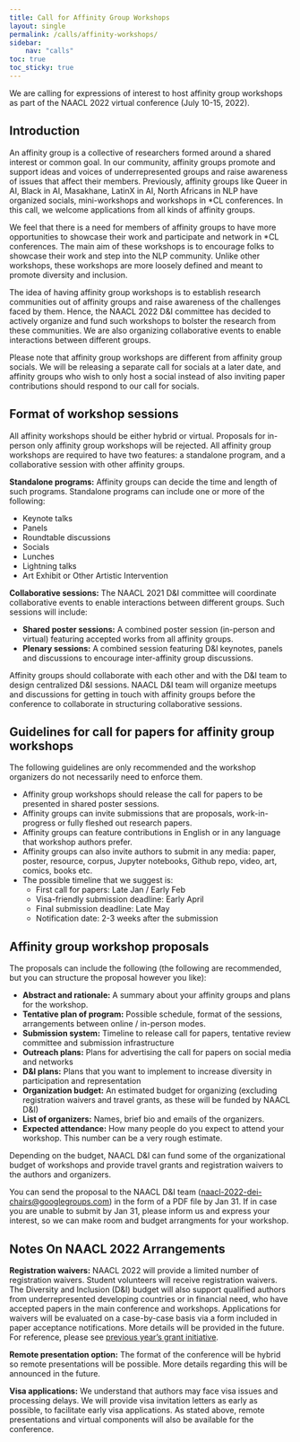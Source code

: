 ```yaml
---
title: Call for Affinity Group Workshops
layout: single
permalink: /calls/affinity-workshops/
sidebar:
    nav: "calls"
toc: true
toc_sticky: true
---
```



We are calling for expressions of interest to host affinity group workshops as part of the NAACL 2022 virtual conference (July 10-15, 2022).


## Introduction

An affinity group is a collective of researchers formed around a shared interest or common goal. In our community, affinity groups promote and support ideas and voices of underrepresented groups and raise awareness of issues that affect their members. Previously, affinity groups like Queer in AI, Black in AI, Masakhane, LatinX in AI, North Africans in NLP have organized socials, mini-workshops and workshops in *CL conferences. In this call, we welcome applications from all kinds of affinity groups.

We feel that there is a need for members of affinity groups to have more opportunities to showcase their work and participate and network in *CL conferences. The main aim of these workshops is to encourage folks to showcase their work and step into the NLP community. Unlike other workshops, these workshops are more loosely defined and meant to promote diversity and inclusion. 

The idea of having affinity group workshops is to establish research communities out of affinity groups and raise awareness of the challenges faced by them. Hence, the NAACL 2022 D&I committee has decided to actively organize and fund such workshops to bolster the research from these communities. We are also organizing collaborative events to enable interactions between different groups.

Please note that affinity group workshops are different from affinity group socials. We will be releasing a separate call for socials at a later date, and affinity groups who wish to only host a social instead of also inviting paper contributions should respond to our call for socials. 


## Format of workshop sessions

All affinity workshops should be either hybrid or virtual. Proposals for in-person only affinity group workshops will be rejected. All affinity group workshops are required to have two features: a standalone program, and a collaborative session with other affinity groups.

**Standalone programs:** Affinity groups can decide the time and length of such programs. Standalone programs can include one or more of the following:

* Keynote talks
* Panels
* Roundtable discussions
* Socials
* Lunches
* Lightning talks
* Art Exhibit or Other Artistic Intervention

**Collaborative sessions:** The NAACL 2021 D&I committee will coordinate collaborative events to enable interactions between different groups. Such sessions will include:

* **Shared poster sessions:** A combined poster session (in-person and virtual) featuring accepted works from all affinity groups.
* **Plenary sessions:** A combined session featuring D&I keynotes, panels and discussions to encourage inter-affinity group discussions.

Affinity groups should collaborate with each other and with the D&I team to design centralized D&I sessions. NAACL D&I team will organize meetups and discussions for getting in touch with affinity groups before the conference to collaborate in structuring collaborative sessions. 


## Guidelines for call for papers for affinity group workshops

The following guidelines are only recommended and the workshop organizers do not necessarily need to enforce them.



* Affinity group workshops should release the call for papers to be presented in shared poster sessions. 
* Affinity groups can invite submissions that are proposals, work-in-progress or fully fleshed out research papers.
* Affinity groups can feature contributions in English or in any language that workshop authors prefer. 
* Affinity groups can also invite authors to submit in any media: paper, poster, resource, corpus, Jupyter notebooks, Github repo, video, art, comics, books etc.
* The possible timeline that we suggest is:
    * First call for papers: Late Jan / Early Feb
    * Visa-friendly submission deadline: Early April
    * Final submission deadline: Late May
    * Notification date: 2-3 weeks after the submission


## Affinity group workshop proposals

The proposals can include the following (the following are recommended, but you can structure the proposal however you like):



* **Abstract and rationale:** A summary about your affinity groups and plans for the workshop.
* **Tentative plan of program:** Possible schedule, format of the sessions, arrangements between online / in-person modes.
* **Submission system:** Timeline to release call for papers, tentative review committee and submission infrastructure
* **Outreach plans:** Plans for advertising the call for papers on social media and networks
* **D&I plans:** Plans that you want to implement to increase diversity in participation and representation
* **Organization budget:** An estimated budget for organizing (excluding registration waivers and travel grants, as these will be funded by NAACL D&I)
* **List of organizers:** Names, brief bio and emails of the organizers.
* **Expected attendance:** How many people do you expect to attend your workshop. This number can be a very rough estimate.

Depending on the budget, NAACL D&I can fund some of the organizational budget of workshops and provide travel grants and registration waivers to the authors and organizers.

You can send the proposal to the NAACL D&I team ([naacl-2022-dei-chairs@googlegroups.com](mailto:naacl-2022-dei-chairs@googlegroups.com)) in the form of a PDF file by Jan 31. If in case you are unable to submit by Jan 31, please inform us and express your interest, so we can make room and budget arrangments for your workshop.


## Notes On NAACL 2022 Arrangements

**Registration waivers:** NAACL 2022 will provide a limited number of registration waivers. Student volunteers will receive registration waivers. The Diversity and Inclusion (D&I) budget will also support qualified authors from underrepresented developing countries or in financial need, who have accepted papers in the main conference and workshops. Applications for waivers will be evaluated on a case-by-case basis via a form included in paper acceptance notifications. More details will be provided in the future. For reference, please see [previous year’s grant initiative](https://naacl.org/naacl-hlt-2019/blog/remote-presentations/).

**Remote presentation option:** The format of the conference will be hybrid so remote presentations will be possible.  More details regarding this will be announced in the future.

**Visa applications:** We understand that authors may face visa issues and processing delays. We will provide visa invitation letters as early as possible, to facilitate early visa applications. As stated above, remote presentations and virtual components will also be available for the conference.

